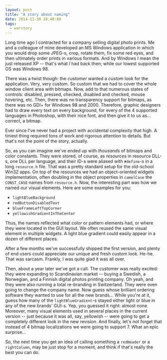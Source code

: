 ```yaml
---
layout: post
title: "A story about naming"
date: 2014-11-30 20:40:00
tags:
  - warstory
---
```


Long time ago I contracted for a company selling digital photo prints. Me and a colleague of mine
developed an MS Windows application in which you would drop some JPEG-s, crop, rotate them, fix some
red eyes, and then ultimately order prints in various formats. And by Windows I mean the just
released XP -- that's what _I_ had back then; while our lowest supported OS was Windows 98.

There was a twist though: the _customer_ wanted a _custom_ look for the application. Very, very
custom. So custom that we had to cover the whole window client area with bitmaps. Now, add to that
numerous states of controls: disabled, pressed, checked, disabled and checked, mouse hovering,
etc. Then, there was no transparency support for bitmaps, as there was no GDI+ for Windows 98 and
2000. Therefore, graphic designers had to draw every text on every background, for every of the 4
supported languages in Photoshop, with their nice font, and then give it to us as... correct, a
bitmap.

Ever since I've never had a project with accidental complexity that high. A tiniest thing required
tons of work and rigorous attention to details. But that's not the point of the story, actually.

So, as you can imagine we've ended up with _thousands_ of bitmaps and color constants. They were
stored, of course, as _resources_ in resource DLL-s, one DLL per language, and their ID-s were
aliased with `#define`-s in a long `resource.h` file. That was a pretty standard setup for the
old-school Win32 apps. On top of the resources we had an object-oriented widgets implementation,
often doubling in the object properties in `camelCase` the `CONST_CASE` names from
`resource.h`. Now, the interesting part was how we named our visual elements. Here are some examples
for you:

* `lightBlueBackground`
* `redButtonDisabledText`
* `blueFrameLeftTopCorner`
* `yellowishGradientInTheCenter`

Thus, the names reflected what color or pattern elements had, or where they were located in the GUI
layout. We often reused the same visual element in multiple widgets. A light blue gradient could
easily appear in a dozen of different places.

After a few months we've successfully shipped the first version, and plenty of end users could
appreciate our unique and fresh custom look. He-he. That was sarcasm. Frankly, I was quite glad it
was all over.

Then, about a year later we've got a call. The customer was really excited: they were expanding to
Scandinavian market -- buying a Swedish, a Norwegian, and a Finnish digital photos printing
company. Oh yeah, and they were also running a total re-branding in Switzerland. They were even
going to change the company name. Now guess whose brilliant ordering software they wanted to use for
all the new brands... While you're at it, guess how many of the `lightBlueGradient`-s stayed either
light or blue in any of the new brands' GUI-s. Yep, you guessed it right: almost none. Moreover,
many visual elements used in several places in the current version -- just because it was all, say,
yellowish -- were going to get a completely different look in the new revision. And finally, let's
not forget that instead of 4 bitmap localizations we were going to support 7. What an epic
surprise...

So, the next time you get an idea of calling something a `redHeader` or a `rightColumn`, may be just
stop for a moment, and think if that's really the best you can do.
